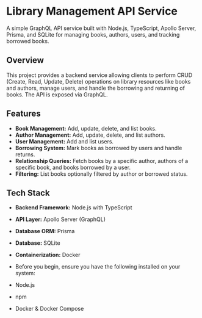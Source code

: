 # Library Management API Service

A simple GraphQL API service built with Node.js, TypeScript, Apollo Server, Prisma, and SQLite for managing books, authors, users, and tracking borrowed books.

## Overview

This project provides a backend service allowing clients to perform CRUD (Create, Read, Update, Delete) operations on library resources like books and authors, manage users, and handle the borrowing and returning of books. The API is exposed via GraphQL.

## Features

* **Book Management:** Add, update, delete, and list books.
* **Author Management:** Add, update, delete, and list authors.
* **User Management:** Add and list users.
* **Borrowing System:** Mark books as borrowed by users and handle returns.
* **Relationship Queries:** Fetch books by a specific author, authors of a specific book, and books borrowed by a user.
* **Filtering:** List books optionally filtered by author or borrowed status.

## Tech Stack

* **Backend Framework:** Node.js with TypeScript
* **API Layer:** Apollo Server (GraphQL)
* **Database ORM:** Prisma
* **Database:** SQLite
* **Containerization:** Docker
* Before you begin, ensure you have the following installed on your system:

* Node.js 
* npm 
* Docker & Docker Compose 
